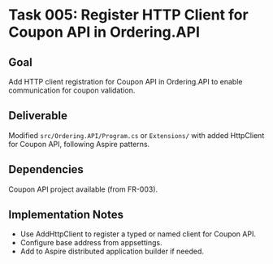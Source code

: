 # Task 005: Register HTTP Client for Coupon API in Ordering.API

## Goal
Add HTTP client registration for Coupon API in Ordering.API to enable communication for coupon validation.

## Deliverable
Modified `src/Ordering.API/Program.cs` or `Extensions/` with added HttpClient for Coupon API, following Aspire patterns.

## Dependencies
Coupon API project available (from FR-003).

## Implementation Notes
- Use AddHttpClient to register a typed or named client for Coupon API.
- Configure base address from appsettings.
- Add to Aspire distributed application builder if needed.